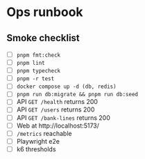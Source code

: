 # Ops runbook

## Smoke checklist

- [ ] `pnpm fmt:check`
- [ ] `pnpm lint`
- [ ] `pnpm typecheck`
- [ ] `pnpm -r test`
- [ ] `docker compose up -d (db, redis)`
- [ ] `pnpm run db:migrate && pnpm run db:seed`
- [ ] API `GET /health` returns 200
- [ ] API `GET /users` returns 200
- [ ] API `GET /bank-lines` returns 200
- [ ] Web at http://localhost:5173/
- [ ] `/metrics` reachable
- [ ] Playwright e2e
- [ ] k6 thresholds
